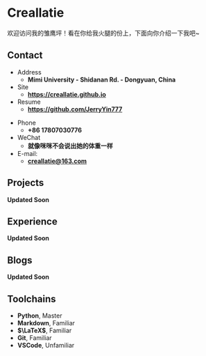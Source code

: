 # Creallatie

欢迎访问我的雏鹰坪！看在你给我火腿的份上，下面向你介绍一下我吧\~

<!-- .slide -->

## Contact

- Address
  - **Mimi University - Shidanan Rd. - Dongyuan, China**
- Site
  - **<https://creallatie.github.io>**
- Resume
  - **<https://github.com/JerryYin777>**
<!-- .slide vertical=true -->

- Phone
  - **+86 17807030776**
- WeChat
  - **就像咪咪不会说出她的体重一样**
- E-mail:
  - **[creallatie@163.com](mailto:creallatie@163.com)**

<!-- .slide -->

## Projects

<!-- .slide vertical=true -->

**Updated Soon**

<!-- .slide -->

## Experience

<!-- .slide -->

**Updated Soon**

<!-- .slide -->

## Blogs

<!-- .slide -->

**Updated Soon**

<!-- .slide -->

## Toolchains

<!-- .slide vertical=true -->
- **Python**, Master
- **Markdown**, Familiar
- **$\LaTeX$**, Familiar
- **Git**, Familiar
- **VSCode**, Unfamiliar
